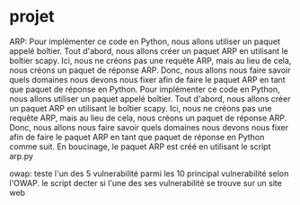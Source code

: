 # projet

ARP: Pour implémenter ce code en Python, nous allons utiliser un paquet appelé boîtier. Tout d'abord, nous allons créer un paquet ARP en utilisant le boîtier scapy. Ici, nous ne créons pas une requête ARP, mais au lieu de cela, nous créons un paquet de réponse ARP. Donc, nous allons nous faire savoir quels domaines nous devons nous fixer afin de faire le paquet ARP en tant que paquet de réponse en Python.
 Pour implémenter ce code en Python, nous allons utiliser un paquet appelé boîtier. Tout d'abord, nous allons créer un paquet ARP en utilisant le boîtier scapy. Ici, nous ne créons pas une requête ARP, mais au lieu de cela, nous créons un paquet de réponse ARP. Donc, nous allons nous faire savoir quels domaines nous devons nous fixer afin de faire le paquet ARP en tant que paquet de réponse en Python comme suit. En boucinage, le paquet ARP est créé en utilisant le script arp.py


 owap: teste l'un des 5 vulnerabilité parmi les 10 principal vulnerabilité selon l'OWAP. le script decter si l'une des ses vulnerabilité se trouve sur un site web
